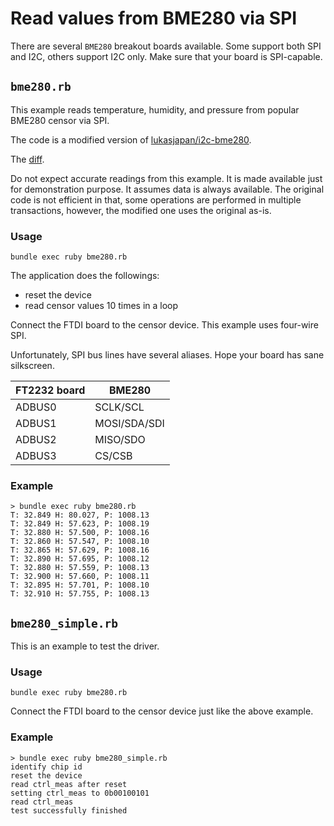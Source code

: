 # Read values from BME280 via SPI

There are several `BME280` breakout boards available. Some support both SPI
and I2C, others support I2C only. Make sure that your board is SPI-capable.

## `bme280.rb`

This example reads temperature, humidity, and pressure from popular BME280
censor via SPI.

The code is a modified version of
[lukasjapan/i2c-bme280](https://github.com/lukasjapan/i2c-bme280).

The [diff](bme280.diff.txt).

Do not expect accurate readings from this example. It is made available just
for demonstration purpose. It assumes data is always available. The original
code is not efficient in that, some operations are performed in multiple
transactions, however, the modified one uses the original as-is.

### Usage

```
bundle exec ruby bme280.rb
```

The application does the followings:

* reset the device
* read censor values 10 times in a loop

Connect the FTDI board to the censor device. This example uses four-wire SPI.

Unfortunately, SPI bus lines have several aliases.  Hope your board has sane
silkscreen.

| FT2232 board | BME280       |
|--------------|--------------|
| ADBUS0       | SCLK/SCL     |
| ADBUS1       | MOSI/SDA/SDI |
| ADBUS2       | MISO/SDO     |
| ADBUS3       | CS/CSB       |

### Example

```
> bundle exec ruby bme280.rb
T: 32.849 H: 80.027, P: 1008.13
T: 32.849 H: 57.623, P: 1008.19
T: 32.880 H: 57.500, P: 1008.16
T: 32.860 H: 57.547, P: 1008.10
T: 32.865 H: 57.629, P: 1008.16
T: 32.890 H: 57.695, P: 1008.12
T: 32.880 H: 57.559, P: 1008.13
T: 32.900 H: 57.660, P: 1008.11
T: 32.895 H: 57.701, P: 1008.10
T: 32.910 H: 57.755, P: 1008.13
```

## `bme280_simple.rb`

This is an example to test the driver.

### Usage

```
bundle exec ruby bme280.rb
```

Connect the FTDI board to the censor device just like the above example.

### Example

```
> bundle exec ruby bme280_simple.rb
identify chip id
reset the device
read ctrl_meas after reset
setting ctrl_meas to 0b00100101
read ctrl_meas
test successfully finished
```
